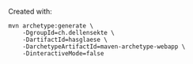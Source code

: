 Created with:

    mvn archetype:generate \
        -DgroupId=ch.dellensekte \
        -DartifactId=hasglaese \
        -DarchetypeArtifactId=maven-archetype-webapp \
        -DinteractiveMode=false
